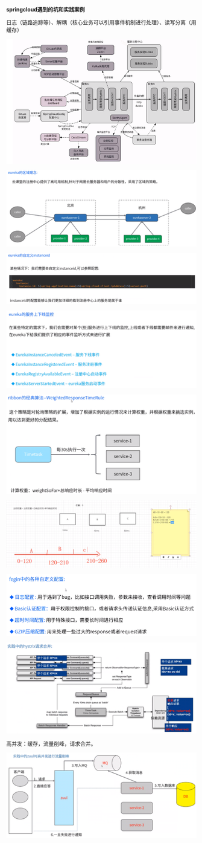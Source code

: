 **springcloud遇到的坑和实践案例**



日志（链路追踪等）、解耦（核心业务可以引用事件机制进行处理）、读写分离（用缓存）

![](云课堂总体架构.png)



![](eureka实践1.png)



![](eureka实践2.png)



![](eureka实践3.png)



![](ribbon实践.png)



![](示例.png)



![](feign实践.png)



![](hystrix实践.png)



高并发：缓存，流量削峰，请求合并。

![](zuul实践.png)

